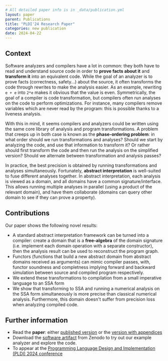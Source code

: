 ```yaml
---
# All detailed paper info is in _data/publication.yml
layout: paper
parent: Publications
title: "PLDI'24 Research Paper"
categories: new publication
date: 2024-04-22
---
```


## Context

Software analyzers and compilers have a lot in common: they both have to read and
understand source code in order to **prove facts about it** and **transform it** into
an equivalent code. While the goal of an analyzer is to prove facts (correctness, safety...)
about the source, it often transforms the code through rewrites to make the analysis easier.
As an example, rewriting `e + e` into `2*e` makes it obvious that the value is even.
Symmetrically, the goal of a compiler is code transformation, but compilers often
run analyses on the code to perform optimizations. For instance, many compilers
remove variables which are never read by the program: this is possible thanks to
a liveness analysis.

With this in mind, it seems compilers and analyzers could be written using the same
core library of analysis and program transformations.
A problem that creeps up in both case is known as the **phase-ordering problem**:
in what order should we run transformations and analyses? Should we start by analyzing
the code, and use that information to transform it? Or rather should first transform the
code and then run the analysis on the simplified version? Should we alternate between
transformation and analysis passes?

In practice, the best precision is obtained by running transformations and analyses
simultaneously. Fortunately, **abstract interpretation** is well-suited to fuse different analyses together. In abstract interpretation, each analysis is viewed as a domain,
and all domains have a common signature/interface. This allows running multiple analyses
in parallel (using a product of the relevant domain), and have them collaborate
(domains can query other domain to see if they can prove a property).

## Contributions

Our paper shows the following novel results:
- A standard abstract interpretation framework can be turned into a
  compiler: create a domain that is a **free-algebra** of the domain signature (i.e.
  implement each domain operation with a separate constructor), then the analysis
  result can be used to reconstruct the program graph.
- Functors (functions that build a new abstract domain from abstract domains received as
  arguments) can mimic compiler passes, with, functor soundness and completness
  implying forward and backward simulation between source and compiled program respectively.
- We extend these transformations to compilation from a small imperative language
  to an SSA form
- We show that transforming to SSA and running a numerical analysis on the SSA form
  simultaneously is more precise than classical numerical analysis. Furthermore,
  this domain doesn't suffer from precision loss when analyzing compiled code.

## Further information

- Read the **paper**: either [published version](/assets/publications/pdfs/2024-pldi-compiling-with-abstract-interpretation.pdf) or the [version with appendices](/assets/publications/2024-pldi-compiling-with-abstract-interpretation-with-appendix.pdf)
- Download the [software artifact](https://doi.org/10.5281/zenodo.10895582) from
  Zenodo to try out our example analyzer and explore the code.
- To appear at the [Programming Language Design and Implementation (PLDI) 2024 conference](https://pldi24.sigplan.org/)
